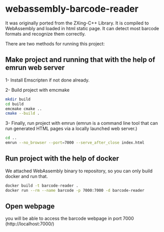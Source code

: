# webassembly-barcode-reader

It was originally ported from the ZXing-C++ Library. It is compiled to WebAssembly and loaded in html static page. It can detect most barcode formats and recognize them correctly.

There are two methods for running this project:

## Make project and running that with the help of emrun web server

1- Install Emscripten if not done already.

2- Build project with emcmake

```sh
mkdir build
cd build
emcmake cmake .. 
cmake --build .
```

3- Finally, run project with emrun (emrun is a command line tool that can run generated HTML pages via a locally launched web server.)

```sh
cd ..
emrun --no_browser --port=7000 --serve_after_close index.html
```

## Run project with the help of docker

We attached WebAssembly binary to repository, so you can only build docker and run that.

```sh
docker build -t barcode-reader .
docker run --rm --name barcode -p 7000:7000 -d barcode-reader
```

## Open webpage

you will be able to access the barcode webpage in port 7000 (http://localhost:7000/)
